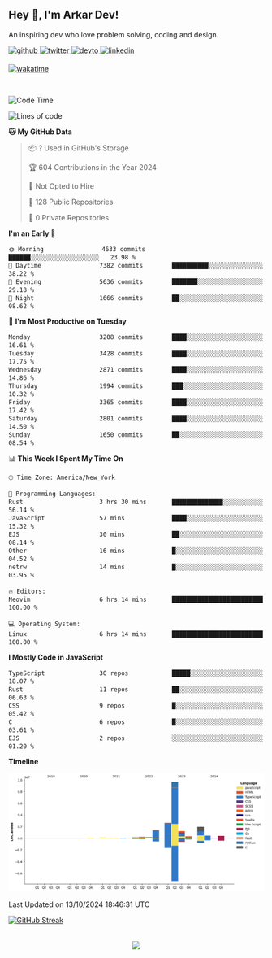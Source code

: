 ## Hey 👋, I'm Arkar Dev!  

An inspiring dev who love problem solving, coding and design.

<a href="https://github.com/Riley1101" target="_blank">
<img src=https://img.shields.io/badge/github-%2324292e.svg?&style=for-the-badge&logo=github&logoColor=white alt=github style="margin-bottom: 5px;" />
</a>
<a href="https://twitter.com/arkardev" target="_blank">
<img src=https://img.shields.io/badge/twitter-%2300acee.svg?&style=for-the-badge&logo=twitter&logoColor=white alt=twitter style="margin-bottom: 5px;" />
</a>
<a href="https://dev.to/riley1101" target="_blank">
<img src=https://img.shields.io/badge/dev.to-%2308090A.svg?&style=for-the-badge&logo=dev.to&logoColor=white alt=devto style="margin-bottom: 5px;" />
</a>
<a href="https://linkedin.com/in/arkar-kaung-myat" target="_blank">
<img src=https://img.shields.io/badge/linkedin-%231E77B5.svg?&style=for-the-badge&logo=linkedin&logoColor=white alt=linkedin style="margin-bottom: 5px;" />
</a>
  
[![wakatime](https://wakatime.com/badge/user/cf23b6e3-75f8-4c04-b0e3-273191c8d2ec.svg)](https://wakatime.com/@cf23b6e3-75f8-4c04-b0e3-273191c8d2ec)

<br/>

<!--START_SECTION:waka-->
![Code Time](http://img.shields.io/badge/Code%20Time-1%2C116%20hrs%2040%20mins-blue)

![Lines of code](https://img.shields.io/badge/From%20Hello%20World%20I%27ve%20Written-19.0%20million%20lines%20of%20code-blue)

**🐱 My GitHub Data** 

> 📦 ? Used in GitHub's Storage 
 > 
> 🏆 604 Contributions in the Year 2024
 > 
> 🚫 Not Opted to Hire
 > 
> 📜 128 Public Repositories 
 > 
> 🔑 0 Private Repositories 
 > 
**I'm an Early 🐤** 

```text
🌞 Morning                4633 commits        ██████░░░░░░░░░░░░░░░░░░░   23.98 % 
🌆 Daytime                7382 commits        ██████████░░░░░░░░░░░░░░░   38.22 % 
🌃 Evening                5636 commits        ███████░░░░░░░░░░░░░░░░░░   29.18 % 
🌙 Night                  1666 commits        ██░░░░░░░░░░░░░░░░░░░░░░░   08.62 % 
```
📅 **I'm Most Productive on Tuesday** 

```text
Monday                   3208 commits        ████░░░░░░░░░░░░░░░░░░░░░   16.61 % 
Tuesday                  3428 commits        ████░░░░░░░░░░░░░░░░░░░░░   17.75 % 
Wednesday                2871 commits        ████░░░░░░░░░░░░░░░░░░░░░   14.86 % 
Thursday                 1994 commits        ███░░░░░░░░░░░░░░░░░░░░░░   10.32 % 
Friday                   3365 commits        ████░░░░░░░░░░░░░░░░░░░░░   17.42 % 
Saturday                 2801 commits        ████░░░░░░░░░░░░░░░░░░░░░   14.50 % 
Sunday                   1650 commits        ██░░░░░░░░░░░░░░░░░░░░░░░   08.54 % 
```


📊 **This Week I Spent My Time On** 

```text
🕑︎ Time Zone: America/New_York

💬 Programming Languages: 
Rust                     3 hrs 30 mins       ██████████████░░░░░░░░░░░   56.14 % 
JavaScript               57 mins             ████░░░░░░░░░░░░░░░░░░░░░   15.32 % 
EJS                      30 mins             ██░░░░░░░░░░░░░░░░░░░░░░░   08.14 % 
Other                    16 mins             █░░░░░░░░░░░░░░░░░░░░░░░░   04.52 % 
netrw                    14 mins             █░░░░░░░░░░░░░░░░░░░░░░░░   03.95 % 

🔥 Editors: 
Neovim                   6 hrs 14 mins       █████████████████████████   100.00 % 

💻 Operating System: 
Linux                    6 hrs 14 mins       █████████████████████████   100.00 % 
```

**I Mostly Code in JavaScript** 

```text
TypeScript               30 repos            █████░░░░░░░░░░░░░░░░░░░░   18.07 % 
Rust                     11 repos            ██░░░░░░░░░░░░░░░░░░░░░░░   06.63 % 
CSS                      9 repos             █░░░░░░░░░░░░░░░░░░░░░░░░   05.42 % 
C                        6 repos             █░░░░░░░░░░░░░░░░░░░░░░░░   03.61 % 
EJS                      2 repos             ░░░░░░░░░░░░░░░░░░░░░░░░░   01.20 % 
```



**Timeline**

![Lines of Code chart](https://raw.githubusercontent.com/Riley1101/Riley1101/main/assets/bar_graph.png)


 Last Updated on 13/10/2024 18:46:31 UTC
<!--END_SECTION:waka-->

[![GitHub Streak](https://streak-stats.demolab.com?user=Riley1101)](https://git.io/streak-stats)
  
<br/>  
<div align="center">
<img src="https://komarev.com/ghpvc/?username=Riley1101&&style=flat-square" align="center" />
</div>  

